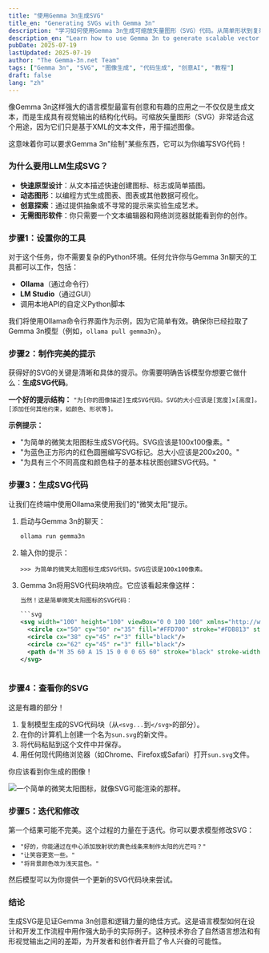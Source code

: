 ```yaml
---
title: "使用Gemma 3n生成SVG"
title_en: "Generating SVGs with Gemma 3n"
description: "学习如何使用Gemma 3n生成可缩放矢量图形（SVG）代码。从简单形状到复杂插图，探索AI驱动设计的强大功能。"
description_en: "Learn how to use Gemma 3n to generate scalable vector graphics (SVG) code. From simple shapes to complex illustrations, discover the power of AI-driven design."
pubDate: 2025-07-19
lastUpdated: 2025-07-19
author: "The Gemma-3n.net Team"
tags: ["Gemma 3n", "SVG", "图像生成", "代码生成", "创意AI", "教程"]
draft: false
lang: "zh"
---
```


像Gemma 3n这样强大的语言模型最富有创意和有趣的应用之一不仅仅是生成文本，而是生成具有视觉输出的结构化代码。可缩放矢量图形（SVG）非常适合这个用途，因为它们只是基于XML的文本文件，用于描述图像。

这意味着你可以要求Gemma 3n"绘制"某些东西，它可以为你编写SVG代码！

### 为什么要用LLM生成SVG？

-   **快速原型设计**：从文本描述快速创建图标、标志或简单插图。
-   **动态图形**：以编程方式生成图表、图表或其他数据可视化。
-   **创意探索**：通过提供抽象或不寻常的提示来实验生成艺术。
-   **无需图形软件**：你只需要一个文本编辑器和网络浏览器就能看到你的创作。

### 步骤1：设置你的工具

对于这个任务，你不需要复杂的Python环境。任何允许你与Gemma 3n聊天的工具都可以工作，包括：
-   **Ollama**（通过命令行）
-   **LM Studio**（通过GUI）
-   调用本地API的自定义Python脚本

我们将使用Ollama命令行界面作为示例，因为它简单有效。确保你已经拉取了Gemma 3n模型（例如，`ollama pull gemma3n`）。

### 步骤2：制作完美的提示

获得好的SVG的关键是清晰和具体的提示。你需要明确告诉模型你想要它做什么：**生成SVG代码**。

**一个好的提示结构：**
`"为[你的图像描述]生成SVG代码。SVG的大小应该是[宽度]x[高度]。[添加任何其他约束，如颜色、形状等]。`

**示例提示：**
-   "为简单的微笑太阳图标生成SVG代码。SVG应该是100x100像素。"
-   "为蓝色正方形内的红色圆圈编写SVG标记。总大小应该是200x200。"
-   "为具有三个不同高度和颜色柱子的基本柱状图创建SVG代码。"

### 步骤3：生成SVG代码

让我们在终端中使用Ollama来使用我们的"微笑太阳"提示。

1.  启动与Gemma 3n的聊天：
    ```bash
    ollama run gemma3n
    ```

2.  输入你的提示：
    ```
    >>> 为简单的微笑太阳图标生成SVG代码。SVG应该是100x100像素。
    ```

3.  Gemma 3n将用SVG代码块响应。它应该看起来像这样：

    ```xml
    当然！这是简单微笑太阳图标的SVG代码：

    ```svg
    <svg width="100" height="100" viewBox="0 0 100 100" xmlns="http://www.w3.org/2000/svg">
      <circle cx="50" cy="50" r="35" fill="#FFD700" stroke="#FDB813" stroke-width="2"/>
      <circle cx="38" cy="45" r="3" fill="black"/>
      <circle cx="62" cy="45" r="3" fill="black"/>
      <path d="M 35 60 A 15 15 0 0 0 65 60" stroke="black" stroke-width="2" fill="none"/>
    </svg>
    ```
    ```

### 步骤4：查看你的SVG

这是有趣的部分！
1.  复制模型生成的SVG代码块（从`<svg...`到`</svg>`的部分）。
2.  在你的计算机上创建一个名为`sun.svg`的新文件。
3.  将代码粘贴到这个文件中并保存。
4.  用任何现代网络浏览器（如Chrome、Firefox或Safari）打开`sun.svg`文件。

你应该看到你生成的图像！

![一个简单的微笑太阳图标，就像SVG可能渲染的那样。](https://i.imgur.com/3flhY5V.png)

### 步骤5：迭代和修改

第一个结果可能不完美。这个过程的力量在于迭代。你可以要求模型修改SVG：

-   `"好的，你能通过在中心添加放射状的黄色线条来制作太阳的光芒吗？"`
-   `"让笑容更宽一些。"`
-   `"将背景颜色改为浅天蓝色。"`

然后模型可以为你提供一个更新的SVG代码块来尝试。

### 结论

生成SVG是见证Gemma 3n创意和逻辑力量的绝佳方式。这是语言模型如何在设计和开发工作流程中用作强大助手的实际例子。这种技术弥合了自然语言想法和有形视觉输出之间的差距，为开发者和创作者开启了令人兴奋的可能性。 
